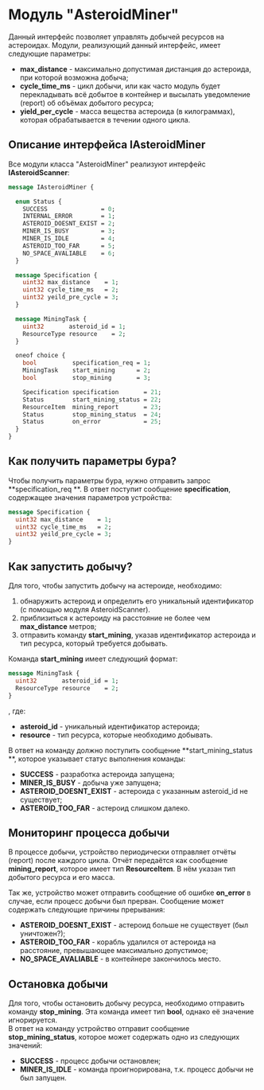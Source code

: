 
# Модуль "AsteroidMiner"
Данный интерфейс позволяет управлять добычей ресурсов на астероидах.
Модули, реализующий данный интерфейс, имеет следующие параметры:
  - **max_distance** - максимально допустимая дистанция до астероида, при которой возможна добыча;
  - **cycle_time_ms** - цикл добычи, или как часто модуль будет перекладывать всё добытое в контейнер и высылать уведомление (report) об объёмах добытого ресурса;
  - **yield_per_cycle** - масса вещества астероида (в килограммах), которая обрабатывается в течении одного цикла.

## Описание интерфейса IAsteroidMiner
Все модули класса "AsteroidMiner" реализуют интерфейс **IAsteroidScanner**:
```protobuf
message IAsteroidMiner {

  enum Status {
    SUCCESS               = 0;
    INTERNAL_ERROR        = 1;
    ASTEROID_DOESNT_EXIST = 2;
    MINER_IS_BUSY         = 3;
    MINER_IS_IDLE         = 4;
    ASTEROID_TOO_FAR      = 5;
    NO_SPACE_AVALIABLE    = 6;
  }

  message Specification {
    uint32 max_distance    = 1;
    uint32 cycle_time_ms   = 2;
    uint32 yeild_pre_cycle = 3;
  }

  message MiningTask {
    uint32       asteroid_id = 1;
    ResourceType resource    = 2;
  }

  oneof choice {
    bool          specification_req = 1;
    MiningTask    start_mining      = 2;
    bool          stop_mining       = 3;

    Specification specification       = 21;
    Status        start_mining_status = 22;
    ResourceItem  mining_report       = 23;
    Status        stop_mining_status  = 24;
    Status        on_error            = 25;
  }
}
```

## Как получить параметры бура?
Чтобы получить параметры бура, нужно отправить запрос **specification_req **. В ответ поступит сообщение **specification**, содержащее значения параметров устройства:
```protobuf
message Specification {
  uint32 max_distance    = 1;
  uint32 cycle_time_ms   = 2;
  uint32 yeild_pre_cycle = 3;
}
```
## Как запустить добычу?
Для того, чтобы запустить добычу на астероиде, необходимо:
1. обнаружить астероид и определить его уникальный идентификатор (с помощью модуля AsteroidScanner).
2. приблизиться к астероиду на расстояние не более чем **max_distance** метров;
3. отправить команду **start_mining**, указав идентификатор астероида и тип ресурса, который требуется добывать.

Команда **start_mining** имеет следующий формат:
```protobuf
message MiningTask {
  uint32       asteroid_id = 1;
  ResourceType resource    = 2;
}
```
, где:
  * **asteroid_id** - уникальный идентификатор астероида;
  * **resource** - тип ресурса, которые необходимо добывать.

В ответ на команду должно поступить сообщение **start_mining_status **, которое указывает статус выполнения команды:
  * **SUCCESS** - разработка астероида запущена;
  * **MINER_IS_BUSY** - добыча уже запущена;
  * **ASTEROID_DOESNT_EXIST** - астероида с указанным asteroid_id не существует;
  * **ASTEROID_TOO_FAR** - астероид слишком далеко.

## Мониторинг процесса добычи
В процессе добычи, устройство периодически отправляет отчёты (report) после каждого цикла. Отчёт передаётся как сообщение **mining_report**, которое имеет тип **ResourceItem**. В нём указан тип добытого ресурса и его масса.

Так же, устройство может отправить сообщение об ошибке **on_error** в случае, если процесс добычи был прерван. Сообщение может содержать следующие причины прерывания:
  * **ASTEROID_DOESNT_EXIST** - астероид больше не существует (был уничтожен?);
  * **ASTEROID_TOO_FAR** - корабль удалился от астероида на расстояние, превышающее максимально допустимое;
  * **NO_SPACE_AVALIABLE** - в контейнере закончилось место.

## Остановка добычи
Для того, чтобы остановить добычу ресурса, необходимо отправить команду **stop_mining**. Эта команда имеет тип **bool**, однако её значение игнорируется.  
В ответ на команду устройство отправит сообщение **stop_mining_status**, которое может содержать одно из следующих значений:
  * **SUCCESS** - процесс добычи остановлен;
  * **MINER_IS_IDLE** - команда проигнорирована, т.к. процесс добычи не был запущен.

